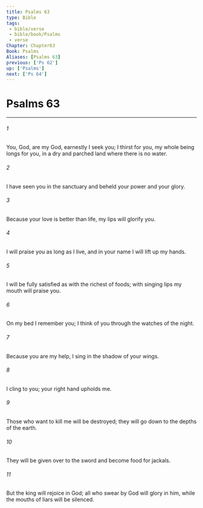 ```yaml
---
title: Psalms 63
type: Bible
tags:
 - bible/verse
 - bible/book/Psalms
 - verse
Chapter: Chapter63
Book: Psalms
Aliases: [Psalms 63]
previous: ['Ps 62']
up: ['Psalms']
next: ['Ps 64']
---
```

# Psalms 63

***


###### 1 
You, God, are my God, earnestly I seek you; I thirst for you, my whole being longs for you, in a dry and parched land where there is no water. 

###### 2 
I have seen you in the sanctuary and beheld your power and your glory. 

###### 3 
Because your love is better than life, my lips will glorify you. 

###### 4 
I will praise you as long as I live, and in your name I will lift up my hands. 

###### 5 
I will be fully satisfied as with the richest of foods; with singing lips my mouth will praise you. 

###### 6 
On my bed I remember you; I think of you through the watches of the night. 

###### 7 
Because you are my help, I sing in the shadow of your wings. 

###### 8 
I cling to you; your right hand upholds me. 

###### 9 
Those who want to kill me will be destroyed; they will go down to the depths of the earth. 

###### 10 
They will be given over to the sword and become food for jackals. 

###### 11 
But the king will rejoice in God; all who swear by God will glory in him, while the mouths of liars will be silenced. 
